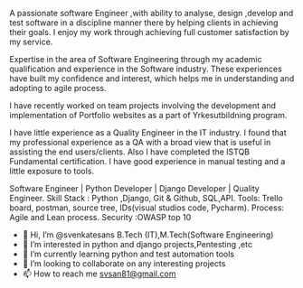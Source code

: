  A passionate software Engineer ,with ability to analyse, design ,develop and test software in a discipline manner there by helping clients in achieving their goals. I enjoy my work through achieving full customer satisfaction by my service. 
 
Expertise in the area of Software Engineering through my academic qualification and experience in the Software industry. These experiences have built my confidence and interest, which helps me in understanding and adopting to agile process. 

I have recently worked on team projects involving the development and implementation of Portfolio websites as a part of Yrkesutbildning program.

I have little experience as a Quality Engineer in the IT industry. I found that my professional experience as a QA with a broad view that is useful in assisting the end users/clients. Also I have completed the ISTQB Fundamental certification. I have good experience in manual testing and a little exposure to tools.

Software Engineer | Python Developer | Django Developer | Quality Engineer.
Skill Stack : Python ,Django, Git & Github, SQL,API.
Tools: Trello board, postman, source tree, IDs(visual studios code, Pycharm).
Process: Agile and Lean process.
Security :OWASP top 10

- 👋 Hi, I’m @svenkatesans B.Tech (IT),M.Tech(Software Engineering)
- 👀 I’m interested in python and django projects,Pentesting ,etc
- 🌱 I’m currently learning python and test automation tools
- 💞️ I’m looking to collaborate on any interesting projects
- 📫 How to reach me svsan81@gmail.com
